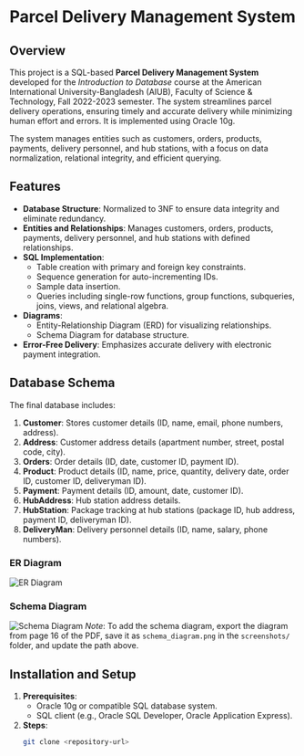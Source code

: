 # Parcel Delivery Management System

## Overview
This project is a SQL-based **Parcel Delivery Management System** developed for the *Introduction to Database* course at the American International University-Bangladesh (AIUB), Faculty of Science & Technology, Fall 2022-2023 semester. The system streamlines parcel delivery operations, ensuring timely and accurate delivery while minimizing human effort and errors. It is implemented using Oracle 10g.

The system manages entities such as customers, orders, products, payments, delivery personnel, and hub stations, with a focus on data normalization, relational integrity, and efficient querying.

## Features
- **Database Structure**: Normalized to 3NF to ensure data integrity and eliminate redundancy.
- **Entities and Relationships**: Manages customers, orders, products, payments, delivery personnel, and hub stations with defined relationships.
- **SQL Implementation**:
  - Table creation with primary and foreign key constraints.
  - Sequence generation for auto-incrementing IDs.
  - Sample data insertion.
  - Queries including single-row functions, group functions, subqueries, joins, views, and relational algebra.
- **Diagrams**:
  - Entity-Relationship Diagram (ERD) for visualizing relationships.
  - Schema Diagram for database structure.
- **Error-Free Delivery**: Emphasizes accurate delivery with electronic payment integration.

## Database Schema
The final database includes:
1. **Customer**: Stores customer details (ID, name, email, phone numbers, address).
2. **Address**: Customer address details (apartment number, street, postal code, city).
3. **Orders**: Order details (ID, date, customer ID, payment ID).
4. **Product**: Product details (ID, name, price, quantity, delivery date, order ID, customer ID, deliveryman ID).
5. **Payment**: Payment details (ID, amount, date, customer ID).
6. **HubAddress**: Hub station address details.
7. **HubStation**: Package tracking at hub stations (package ID, hub address, payment ID, deliveryman ID).
8. **DeliveryMan**: Delivery personnel details (ID, name, salary, phone numbers).

### ER Diagram
![ER Diagram](screenshots/er_diagram.png)


### Schema Diagram

![Schema Diagram](screenshots/schema_diagram.png)
*Note*: To add the schema diagram, export the diagram from page 16 of the PDF, save it as `schema_diagram.png` in the `screenshots/` folder, and update the path above.

## Installation and Setup
1. **Prerequisites**:
   - Oracle 10g or compatible SQL database system.
   - SQL client (e.g., Oracle SQL Developer, Oracle Application Express).
2. **Steps**:
   ```bash
   git clone <repository-url>
